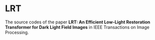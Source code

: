 # LRT

The source codes of the paper **LRT: An Efficient Low-Light Restoration Transformer for Dark Light Field Images** in IEEE Transactions on Image Processing.

